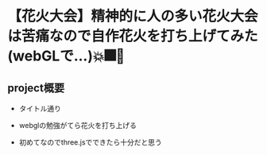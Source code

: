 # 【花火大会】精神的に人の多い花火大会は苦痛なので自作花火を打ち上げてみた(webGLで...)💥🎆🎇

## project概要

- タイトル通り

- webglの勉強がてら花火を打ち上げる

- 初めてなのでthree.jsでできたら十分だと思う

